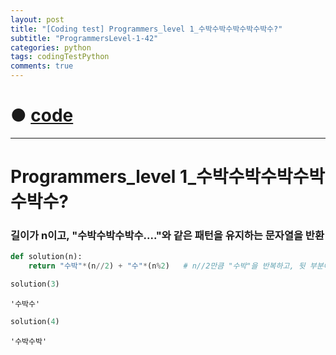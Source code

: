 ```yaml
---
layout: post
title: "[Coding test] Programmers_level 1_수박수박수박수박수박수?"
subtitle: "ProgrammersLevel-1-42"
categories: python
tags: codingTestPython
comments: true
---
```


# ● [code](https://github.com/JeongJaeyoung0/coding_test/blob/b7d593bd88be48e7aa8811648f36de795cbf055e/210728_Programmers_level%201_%EC%88%98%EB%B0%95%EC%88%98%EB%B0%95%EC%88%98%EB%B0%95%EC%88%98%EB%B0%95%EC%88%98%EB%B0%95%EC%88%98%20.ipynb)

***

# Programmers_level 1_수박수박수박수박수박수?
### 길이가 n이고, "수박수박수박수...."와 같은 패턴을 유지하는 문자열을 반환


```python
def solution(n):
    return "수박"*(n//2) + "수"*(n%2)   # n//2만큼 "수박"을 반복하고, 뒷 부분에 홀수일 경우 "수"를 붙여서 반환
```


```python
solution(3)
```




    '수박수'




```python
solution(4)
```




    '수박수박'
